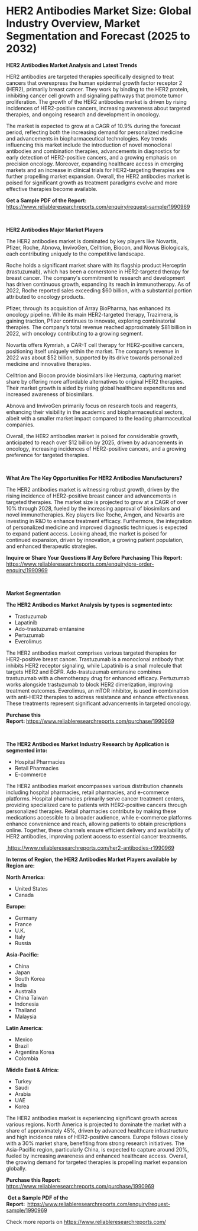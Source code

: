 <p><h1>HER2 Antibodies Market Size: Global Industry Overview, Market Segmentation and Forecast (2025 to 2032)</h1></p><p><strong>HER2 Antibodies Market Analysis and Latest Trends</strong></p>
<p><p>HER2 antibodies are targeted therapies specifically designed to treat cancers that overexpress the human epidermal growth factor receptor 2 (HER2), primarily breast cancer. They work by binding to the HER2 protein, inhibiting cancer cell growth and signaling pathways that promote tumor proliferation. The growth of the HER2 antibodies market is driven by rising incidences of HER2-positive cancers, increasing awareness about targeted therapies, and ongoing research and development in oncology. </p><p>The market is expected to grow at a CAGR of 10.9% during the forecast period, reflecting both the increasing demand for personalized medicine and advancements in biopharmaceutical technologies. Key trends influencing this market include the introduction of novel monoclonal antibodies and combination therapies, advancements in diagnostics for early detection of HER2-positive cancers, and a growing emphasis on precision oncology. Moreover, expanding healthcare access in emerging markets and an increase in clinical trials for HER2-targeting therapies are further propelling market expansion. Overall, the HER2 antibodies market is poised for significant growth as treatment paradigms evolve and more effective therapies become available.</p></p>
<p><strong>Get a Sample PDF of the Report:&nbsp;</strong> <a href="https://www.reliableresearchreports.com/enquiry/request-sample/1990969?utm_campaign=83&utm_medium=2&utm_source=Github&utm_content=ia&utm_term=03032025&utm_id=her2-antibodies">https://www.reliableresearchreports.com/enquiry/request-sample/1990969</a></p>
<p>&nbsp;</p>
<p><strong>HER2 Antibodies Major Market Players</strong></p>
<p><p>The HER2 antibodies market is dominated by key players like Novartis, Pfizer, Roche, Abnova, InvivoGen, Celltrion, Biocon, and Novus Biologicals, each contributing uniquely to the competitive landscape.</p><p>Roche holds a significant market share with its flagship product Herceptin (trastuzumab), which has been a cornerstone in HER2-targeted therapy for breast cancer. The company's commitment to research and development has driven continuous growth, expanding its reach in immunotherapy. As of 2022, Roche reported sales exceeding $60 billion, with a substantial portion attributed to oncology products.</p><p>Pfizer, through its acquisition of Array BioPharma, has enhanced its oncology pipeline. While its main HER2-targeted therapy, Trazimera, is gaining traction, Pfizer continues to innovate, exploring combinatorial therapies. The company’s total revenue reached approximately $81 billion in 2022, with oncology contributing to a growing segment.</p><p>Novartis offers Kymriah, a CAR-T cell therapy for HER2-positive cancers, positioning itself uniquely within the market. The company’s revenue in 2022 was about $52 billion, supported by its drive towards personalized medicine and innovative therapies.</p><p>Celltrion and Biocon provide biosimilars like Herzuma, capturing market share by offering more affordable alternatives to original HER2 therapies. Their market growth is aided by rising global healthcare expenditures and increased awareness of biosimilars.</p><p>Abnova and InvivoGen primarily focus on research tools and reagents, enhancing their visibility in the academic and biopharmaceutical sectors, albeit with a smaller market impact compared to the leading pharmaceutical companies.</p><p>Overall, the HER2 antibodies market is poised for considerable growth, anticipated to reach over $12 billion by 2025, driven by advancements in oncology, increasing incidences of HER2-positive cancers, and a growing preference for targeted therapies.</p></p>
<p>&nbsp;</p>
<p><strong>What Are The Key Opportunities For HER2 Antibodies Manufacturers?</strong></p>
<p><p>The HER2 antibodies market is witnessing robust growth, driven by the rising incidence of HER2-positive breast cancer and advancements in targeted therapies. The market size is projected to grow at a CAGR of over 10% through 2028, fueled by the increasing approval of biosimilars and novel immunotherapies. Key players like Roche, Amgen, and Novartis are investing in R&D to enhance treatment efficacy. Furthermore, the integration of personalized medicine and improved diagnostic techniques is expected to expand patient access. Looking ahead, the market is poised for continued expansion, driven by innovation, a growing patient population, and enhanced therapeutic strategies.</p></p>
<p><strong>Inquire or Share Your Questions If Any Before Purchasing This Report:</strong> <a href="https://www.reliableresearchreports.com/enquiry/pre-order-enquiry/1990969?utm_campaign=83&utm_medium=2&utm_source=Github&utm_content=ia&utm_term=03032025&utm_id=her2-antibodies">https://www.reliableresearchreports.com/enquiry/pre-order-enquiry/1990969</a></p>
<p>&nbsp;</p>
<p><strong>Market Segmentation</strong></p>
<p><strong>The HER2 Antibodies Market Analysis by types is segmented into:</strong></p>
<p><ul><li>Trastuzumab</li><li>Lapatinib</li><li>Ado-trastuzumab emtansine</li><li>Pertuzumab</li><li>Everolimus</li></ul></p>
<p><p>The HER2 antibodies market comprises various targeted therapies for HER2-positive breast cancer. Trastuzumab is a monoclonal antibody that inhibits HER2 receptor signaling, while Lapatinib is a small molecule that targets HER2 and EGFR. Ado-trastuzumab emtansine combines trastuzumab with a chemotherapy drug for enhanced efficacy. Pertuzumab works alongside trastuzumab to block HER2 dimerization, improving treatment outcomes. Everolimus, an mTOR inhibitor, is used in combination with anti-HER2 therapies to address resistance and enhance effectiveness. These treatments represent significant advancements in targeted oncology.</p></p>
<p><strong>Purchase this Report:&nbsp;</strong><a href="https://www.reliableresearchreports.com/purchase/1990969?utm_campaign=83&utm_medium=2&utm_source=Github&utm_content=ia&utm_term=03032025&utm_id=her2-antibodies">https://www.reliableresearchreports.com/purchase/1990969</a></p>
<p>&nbsp;</p>
<p><strong>The HER2 Antibodies Market Industry Research by Application is segmented into:</strong></p>
<p><ul><li>Hospital Pharmacies</li><li>Retail Pharmacies</li><li>E-commerce</li></ul></p>
<p><p>The HER2 antibodies market encompasses various distribution channels including hospital pharmacies, retail pharmacies, and e-commerce platforms. Hospital pharmacies primarily serve cancer treatment centers, providing specialized care to patients with HER2-positive cancers through personalized therapies. Retail pharmacies contribute by making these medications accessible to a broader audience, while e-commerce platforms enhance convenience and reach, allowing patients to obtain prescriptions online. Together, these channels ensure efficient delivery and availability of HER2 antibodies, improving patient access to essential cancer treatments.</p></p>
<p><a href="https://www.reliableresearchreports.com/her2-antibodies-r1990969?utm_campaign=83&utm_medium=2&utm_source=Github&utm_content=ia&utm_term=03032025&utm_id=her2-antibodies">&nbsp;https://www.reliableresearchreports.com/her2-antibodies-r1990969</a></p>
<p><strong>In terms of Region, the HER2 Antibodies Market Players available by Region are:</strong></p>
<p>
    <p> <strong> North America: </strong>
        <ul>
            <li>United States</li>
            <li>Canada</li>
        </ul>
        </p> 
    <p> <strong> Europe: </strong>
        <ul>
            <li>Germany</li>
            <li>France</li>
            <li>U.K.</li>
            <li>Italy</li>
            <li>Russia</li>
        </ul>
        </p> 
    <p> <strong> Asia-Pacific: </strong>
        <ul>
            <li>China</li>
            <li>Japan</li>
            <li>South Korea</li>
            <li>India</li>
            <li>Australia</li>
            <li>China Taiwan</li>
            <li>Indonesia</li>
            <li>Thailand</li>
            <li>Malaysia</li>
        </ul>
        </p> 
    <p> <strong> Latin America: </strong>
        <ul>
            <li>Mexico</li>
            <li>Brazil</li>
            <li>Argentina Korea</li>
            <li>Colombia</li>
        </ul>
        </p> 
    <p> <strong> Middle East & Africa: </strong>
        <ul>
            <li>Turkey</li>
            <li>Saudi</li>
            <li>Arabia</li>
            <li>UAE</li>
            <li>Korea</li>
        </ul>
    </p>
    </p>
<p><p>The HER2 antibodies market is experiencing significant growth across various regions. North America is projected to dominate the market with a share of approximately 45%, driven by advanced healthcare infrastructure and high incidence rates of HER2-positive cancers. Europe follows closely with a 30% market share, benefiting from strong research initiatives. The Asia-Pacific region, particularly China, is expected to capture around 20%, fueled by increasing awareness and enhanced healthcare access. Overall, the growing demand for targeted therapies is propelling market expansion globally.</p></p>
<p><strong>Purchase this Report: </strong><a href="https://www.reliableresearchreports.com/purchase/1990969?utm_campaign=83&utm_medium=2&utm_source=Github&utm_content=ia&utm_term=03032025&utm_id=her2-antibodies">https://www.reliableresearchreports.com/purchase/1990969</a></p>
<p>&nbsp;<strong>Get a Sample PDF of the Report:&nbsp;&nbsp;</strong><a href="https://www.reliableresearchreports.com/enquiry/request-sample/1990969?utm_campaign=83&utm_medium=2&utm_source=Github&utm_content=ia&utm_term=03032025&utm_id=her2-antibodies">https://www.reliableresearchreports.com/enquiry/request-sample/1990969</a></p>
<p><strong></strong></p>
<p>Check more reports on <a href="https://www.reliableresearchreports.com/?utm_campaign=83&utm_medium=2&utm_source=Github&utm_content=ia&utm_term=03032025&utm_id=her2-antibodies">https://www.reliableresearchreports.com/</a></p>